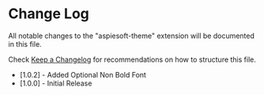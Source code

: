 # Change Log

All notable changes to the "aspiesoft-theme" extension will be documented in this file.

Check [Keep a Changelog](http://keepachangelog.com/) for recommendations on how to structure this file.

- [1.0.2] - Added Optional Non Bold Font
- [1.0.0] - Initial Release
